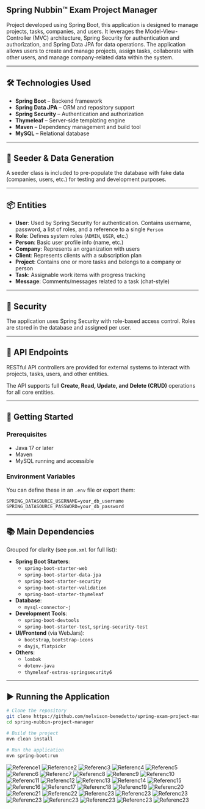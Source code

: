 ## Spring Nubbin™ Exam Project Manager
Project developed using Spring Boot, this application is designed to manage projects, tasks, companies, and users. It leverages the Model-View-Controller (MVC) architecture, Spring Security for authentication and authorization, and Spring Data JPA for data operations. The application allows users to create and manage projects, assign tasks, collaborate with other users, and manage company-related data within the system.

---

## 🛠️ Technologies Used

- **Spring Boot** – Backend framework
- **Spring Data JPA** – ORM and repository support
- **Spring Security** – Authentication and authorization
- **Thymeleaf** – Server-side templating engine
- **Maven** – Dependency management and build tool
- **MySQL** – Relational database

---

## 🌱 Seeder & Data Generation

A seeder class is included to pre-populate the database with fake data (companies, users, etc.) for testing and development purposes.

---

## 📦 Entities

- **User**: Used by Spring Security for authentication. Contains username, password, a list of roles, and a reference to a single `Person`
- **Role**: Defines system roles (`ADMIN`, `USER`, etc.)
- **Person**: Basic user profile info (name, etc.)
- **Company**: Represents an organization with users
- **Client**: Represents clients with a subscription plan
- **Project**: Contains one or more tasks and belongs to a company or person
- **Task**: Assignable work items with progress tracking
- **Message**: Comments/messages related to a task (chat-style)

---

## 🔐 Security

The application uses Spring Security with role-based access control. Roles are stored in the database and assigned per user.

---

## 📡 API Endpoints

RESTful API controllers are provided for external systems to interact with projects, tasks, users, and other entities.

The API supports full **Create, Read, Update, and Delete (CRUD)** operations for all core entities.

---

## 🚀 Getting Started

### Prerequisites

- Java 17 or later
- Maven
- MySQL running and accessible

### Environment Variables

You can define these in an `.env` file or export them:
```env
SPRING_DATASOURCE_USERNAME=your_db_username
SPRING_DATASOURCE_PASSWORD=your_db_password
```
---

## 📚 Main Dependencies

Grouped for clarity (see `pom.xml` for full list):

- **Spring Boot Starters**:
  - `spring-boot-starter-web`
  - `spring-boot-starter-data-jpa`
  - `spring-boot-starter-security`
  - `spring-boot-starter-validation`
  - `spring-boot-starter-thymeleaf`
- **Database**:
  - `mysql-connector-j`
- **Development Tools**:
  - `spring-boot-devtools`
  - `spring-boot-starter-test`, `spring-security-test`
- **UI/Frontend** (via WebJars):
  - `bootstrap`, `bootstrap-icons`
  - `dayjs`, `flatpickr`
- **Others**:
  - `lombok`
  - `dotenv-java`
  - `thymeleaf-extras-springsecurity6`

---

## ▶️ Running the Application

```bash
# Clone the repository
git clone https://github.com/nelvison-benedetto/spring-exam-project-manager
cd spring-nubbin-project-manager

# Build the project
mvn clean install

# Run the application
mvn spring-boot:run
```

![Reference1](./readmefiles/nubbintech1.png)
![Reference2](./readmefiles/nubbintech2.png)
![Referenc3](./readmefiles/nubbintech3.png)
![Referenc4](./readmefiles/nubbintech3.2.png)
![Referenc5](./readmefiles/nubbintech4.png)
![Referenc6](./readmefiles/nubbintech5.png)
![Referenc7](./readmefiles/nubbintech6.png)
![Referenc8](./readmefiles/nubbintech7.png)
![Referenc9](./readmefiles/nubbintech8.png)
![Referenc10](./readmefiles/nubbintech9.png)
![Referenc11](./readmefiles/nubbintech10.png)
![Referenc12](./readmefiles/nubbintech11.png)
![Referenc13](./readmefiles/nubbintech12.png)
![Referenc14](./readmefiles/nubbintech13.png)
![Referenc15](./readmefiles/nubbintech14.png)
![Referenc16](./readmefiles/nubbintech15.png)
![Referenc17](./readmefiles/nubbintech16.png)
![Referenc18](./readmefiles/nubbintech17.png)
![Referenc19](./readmefiles/nubbintech18.png)
![Referenc20](./readmefiles/nubbintech19.png)
![Referenc21](./readmefiles/nubbintech20.2.png)
![Referenc22](./readmefiles/nubbintech21.2.png)
![Referenc23](./readmefiles/nubbintech22.png)
![Referenc23](./readmefiles/nubbintech23.2.png)
![Referenc23](./readmefiles/nubbintech24.png)
![Referenc23](./readmefiles/nubbintech25.2.png)
![Referenc23](./readmefiles/nubbintech26.png)
![Referenc23](./readmefiles/nubbintech27.png)
![Referenc23](./readmefiles/nubbintech28.png)
![Referenc23](./readmefiles/nubbintech29.png)
